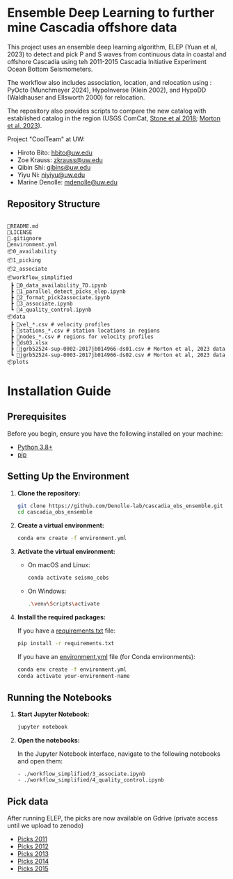 # Ensemble Deep Learning to further mine Cascadia offshore data


This project uses an ensemble deep learning algorithm, ELEP (Yuan et al, 2023) to detect and pick P and S waves from continuous data in coastal and offshore Cascadia using teh 2011-2015 Cascadia Initiative Experiment Ocean Bottom Seismometers.

The workflow also includes association, location, and relocation using : PyOcto (Munchmeyer 2024), HypoInverse (Klein 2002), and HypoDD (Waldhauser and Ellsworth 2000) for relocation.

The repository also provides scripts to compare the new catalog with established catalog in the region (USGS ComCat, [Stone et al 2018](https://agupubs.onlinelibrary.wiley.com/doi/full/10.1002/2017JB014966); [Morton et al, 2023](https://agupubs.onlinelibrary.wiley.com/doi/full/10.1029/2023JB026607)).

Project "CoolTeam" at UW:
- Hiroto Bito: hbito@uw.edu 
- Zoe Krauss: zkrauss@uw.edu
- Qibin Shi: qibins@uw.edu
- Yiyu Ni: niyiyu@uw.edu
- Marine Denolle: mdenolle@uw.edu

## Repository Structure
```

📜README.md
📜LICENSE
📜.gitignore
📜environment.yml
📦0_availability
📦1_picking
📦2_associate
📦workflow_simplified
 ┣ 📜0_data_availability_7D.ipynb
 ┣ 📜1_parallel_detect_picks_elep.ipynb
 ┣ 📜2_format_pick2associate.ipynb
 ┣ 📜3_associate.ipynb
 ┗ 📜4_quality_control.ipynb
📦data
 ┣ 📜vel_*.csv # velocity profiles
 ┣ 📜stations_*.csv # station locations in regions
 ┣ 📜nodes_*.csv # regions for velocity profiles
 ┣ 📜ds03.xlsx
 ┣ 📜jgrb52524-sup-0002-2017jb014966-ds01.csv # Morton et al, 2023 data
 ┗ 📜jgrb52524-sup-0003-2017jb014966-ds02.csv # Morton et al, 2023 data
📦plots
```

# Installation Guide

## Prerequisites

Before you begin, ensure you have the following installed on your machine:

- [Python 3.8+](https://www.python.org/downloads/)
- [pip](https://pip.pypa.io/en/stable/installation/)

## Setting Up the Environment

1. **Clone the repository:**

    ```sh
    git clone https://github.com/Denolle-lab/cascadia_obs_ensemble.git
    cd cascadia_obs_ensemble
    ```

2. **Create a virtual environment:**

    ```sh
    conda env create -f environment.yml
    ```

3. **Activate the virtual environment:**

    - On macOS and Linux:

        ```sh
        conda activate seismo_cobs
        ```

    - On Windows:

        ```sh
        .\venv\Scripts\activate
        ```

4. **Install the required packages:**

    If you have a [requirements.txt](http://_vscodecontentref_/0) file:

    ```sh
    pip install -r requirements.txt
    ```

    If you have an [environment.yml](http://_vscodecontentref_/1) file (for Conda environments):

    ```sh
    conda env create -f environment.yml
    conda activate your-environment-name
    ```

## Running the Notebooks

1. **Start Jupyter Notebook:**

    ```sh
    jupyter notebook
    ```

2. **Open the notebooks:**

    In the Jupyter Notebook interface, navigate to the following notebooks and open them:
    ```
    - ./workflow_simplified/3_associate.ipynb
    - ./workflow_simplified/4_quality_control.ipynb
    ```

## Pick data

After running ELEP, the picks are now available on Gdrive (private access until we upload to zenodo)

* [Picks 2011](https://drive.google.com/file/d/1D2hXbtvMPTiktmcg_ugrvIz8W_82x5Ht/view?usp=drive_link)
* [Picks 2012](https://drive.google.com/file/d/1gq2isg0dOuaRmorQRAc5PJKstBEjFd5L/view?usp=drive_link)
* [Picks 2013](https://drive.google.com/file/d/1M8UNhKxewNG48Rsjnk_DbWl2NpsgXXp8/view?usp=drive_link)
* [Picks 2014](https://drive.google.com/file/d/1sV7yTBDfVhBUixA0NvCmZKyf1L1SJh-C/view?usp=drive_link)
* [Picks 2015](https://drive.google.com/file/d/15Ok11F3r2Ia-5KanmlMGCDOhL0Usckpr/view?usp=drive_link)
